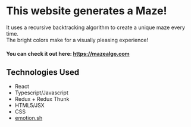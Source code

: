 # This website generates a Maze! #
It uses a recursive backtracking algorithm to create a unique maze every time.  
The bright colors make for a visually pleasing experience!
#### You can check it out here: https://mazealgo.com
## Technologies Used
  * React
  * Typescript/Javascript
  * Redux + Redux Thunk
  * HTML5/JSX
  * CSS
  * [emotion.sh](https://emotion.sh/docs/introduction)
